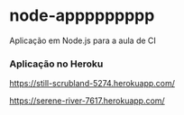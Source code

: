 # node-appppppppp
Aplicação em Node.js para a aula de CI

### Aplicação no Heroku
https://still-scrubland-5274.herokuapp.com/



https://serene-river-7617.herokuapp.com/

